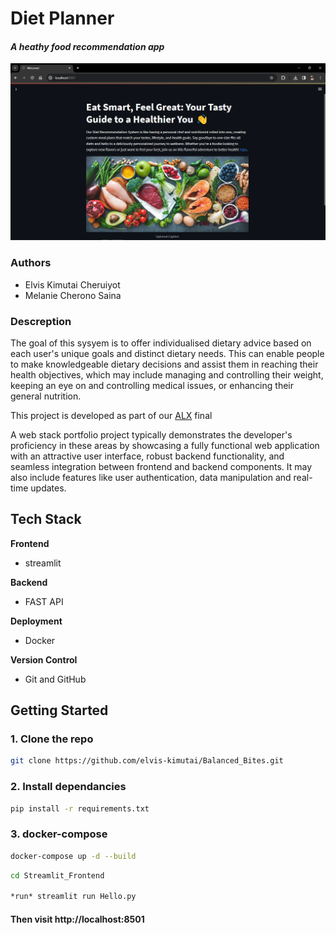 # Diet Planner
#### *A heathy food recommendation app*
![](./Streamlit_Frontend/ImageFinder/site.png)

### Authors
- Elvis Kimutai Cheruiyot
- Melanie Cherono Saina

### Descreption
The goal of this sysyem is to offer individualised dietary advice based on each user's unique goals and distinct dietary needs. This can enable people to make knowledgeable dietary decisions and assist them in reaching their health objectives, which may include managing and controlling their weight, keeping an eye on and controlling medical issues, or enhancing their general nutrition.

This project is developed as part of our <a href="https://www.alxafrica.com/" target="_blank">ALX</a> final 

A web stack portfolio project typically demonstrates the developer's proficiency in these areas by showcasing a fully functional web application with an attractive user interface, robust backend functionality, and seamless integration between frontend and backend components. It may also include features like user authentication, data manipulation and real-time updates.

## Tech Stack
**Frontend**
- streamlit

**Backend**
- FAST API

**Deployment**
- Docker

**Version Control**
- Git and GitHub

## Getting Started

### 1. Clone the repo

``` sh
git clone https://github.com/elvis-kimutai/Balanced_Bites.git

``` 
### 2. Install dependancies

``` sh
pip install -r requirements.txt
```
### 3. docker-compose

``` sh
docker-compose up -d --build
```
``` sh 
cd Streamlit_Frontend

*run* streamlit run Hello.py
```

#### Then visit http://localhost:8501
